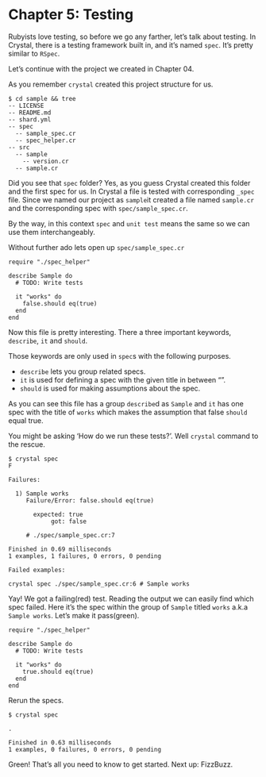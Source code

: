 # Chapter 5: Testing

Rubyists love testing, so before we go any farther, let’s talk about testing. In Crystal, there is a testing framework built in, and it’s named `spec`. It’s pretty similar to `RSpec`.

Let’s continue with the project we created in Chapter 04.

As you remember `crystal` created this project structure for us.

```text
$ cd sample && tree
-- LICENSE
-- README.md
-- shard.yml
-- spec
  -- sample_spec.cr
  -- spec_helper.cr
-- src
  -- sample
    -- version.cr
  -- sample.cr
```

Did you see that `spec` folder? Yes, as you guess Crystal created this folder and the first spec for us. In Crystal a file is tested with corresponding `_spec` file. Since we named our project as `sample`it created a file named `sample.cr` and the corresponding spec with `spec/sample_spec.cr`.

By the way, in this context `spec` and `unit test` means the same so we can use them interchangeably.

Without further ado lets open up `spec/sample_spec.cr`

```text
require "./spec_helper"

describe Sample do
  # TODO: Write tests

  it "works" do
    false.should eq(true)
  end
end
```

Now this file is pretty interesting. There a three important keywords, `describe`, `it` and `should`.

Those keywords are only used in `spec`s with the following purposes.

* `describe` lets you group related specs.
* `it` is used for defining a spec with the given title in between “”.
* `should` is used for making assumptions about the spec.

As you can see this file has a group `describe`d as `Sample` and `it` has one spec with the title of `works` which makes the assumption that false `should` equal true.

You might be asking ‘How do we run these tests?’. Well `crystal` command to the rescue.

```text
$ crystal spec
F

Failures:

  1) Sample works
     Failure/Error: false.should eq(true)

       expected: true
            got: false

     # ./spec/sample_spec.cr:7

Finished in 0.69 milliseconds
1 examples, 1 failures, 0 errors, 0 pending

Failed examples:

crystal spec ./spec/sample_spec.cr:6 # Sample works
```

Yay! We got a failing\(red\) test. Reading the output we can easily find which spec failed. Here it’s the spec within the group of `Sample` titled `works` a.k.a `Sample works`. Let’s make it pass\(green\).

```text
require "./spec_helper"

describe Sample do
  # TODO: Write tests

  it "works" do
    true.should eq(true)
  end
end
```

Rerun the specs.

```text
$ crystal spec

.

Finished in 0.63 milliseconds
1 examples, 0 failures, 0 errors, 0 pending
```

Green! That’s all you need to know to get started. Next up: FizzBuzz.

